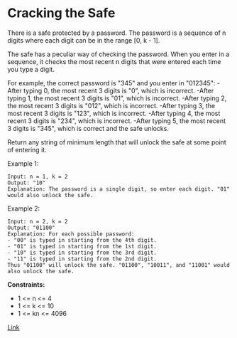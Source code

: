 # Cracking the Safe

There is a safe protected by a password. The password is a sequence of n digits where each digit can be in the
range [0, k - 1].

The safe has a peculiar way of checking the password. When you enter in a sequence, it checks the most recent n digits
that were entered each time you type a digit.

For example, the correct password is "345" and you enter in "012345":
-After typing 0, the most recent 3 digits is "0", which is incorrect.
-After typing 1, the most recent 3 digits is "01", which is incorrect.
-After typing 2, the most recent 3 digits is "012", which is incorrect.
-After typing 3, the most recent 3 digits is "123", which is incorrect.
-After typing 4, the most recent 3 digits is "234", which is incorrect.
-After typing 5, the most recent 3 digits is "345", which is correct and the safe unlocks.

Return any string of minimum length that will unlock the safe at some point of entering it.

Example 1:

```
Input: n = 1, k = 2
Output: "10"
Explanation: The password is a single digit, so enter each digit. "01" would also unlock the safe.
```

Example 2:

```
Input: n = 2, k = 2
Output: "01100"
Explanation: For each possible password:
- "00" is typed in starting from the 4th digit.
- "01" is typed in starting from the 1st digit.
- "10" is typed in starting from the 3rd digit.
- "11" is typed in starting from the 2nd digit.
Thus "01100" will unlock the safe. "01100", "10011", and "11001" would also unlock the safe.
```

**Constraints:**

- 1 <= n <= 4
- 1 <= k <= 10
- 1 <= kn <= 4096

[Link](https://leetcode.com/problems/cracking-the-safe/)